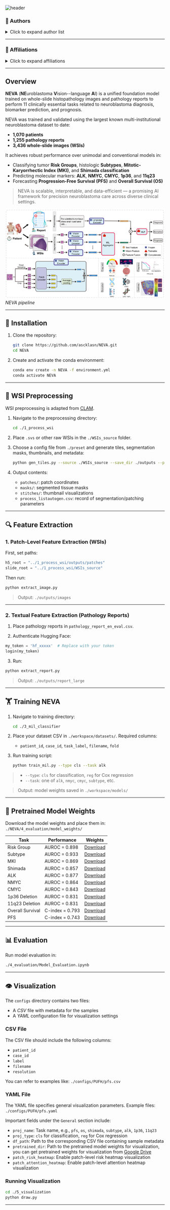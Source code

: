 
![header](https://capsule-render.vercel.app/api?type=soft&height=80&color=gradient&text=NEVA:%20A%20Unified%20Vision-Language%20Model%20for%20Precision%20Neuroblastoma%20Care&section=header&reversal=false&textBg=false&fontSize=23&fontAlign=50&animation=fadeIn)

### 👥 Authors

<details>
<summary>Click to expand author list</summary>

Jin Zhu¹⁰‡, Ruizhen Hu²‡, Xiyue Wang³‡, Qing Sun⁵‡, Zhenzhen Zhao¹, Juan Cao⁶, Peiying Pan⁷, Kun Wang⁷, Liyan Cui⁸,
Hongping Tang⁹, Qianqian Fang¹, Sijin Jiang¹, Linli Lei¹, Wenjian Zhang¹, Jiajun Xie¹, Shuo Kang¹, Dongyuan Xiao¹,
Ming Xiao¹², Xuan Zhai¹, Yuntao Jia¹, Junyang Chen², Wei Yuan⁴, Xiao Han⁴, Junhan Zhao¹¹, Sen Yang³,
Yi Li²\*, Jinxi Xiang³\*, Biyue Zhu¹\*

> ‡ Equal contribution · *Corresponding authors: [Biyue Zhu](mailto:biyuezhu@hospital.cqmu.edu.cn), [Jinxi Xiang](mailto:xiangjx@stanford.edu), [Yi Li](mailto:liyi@sz.tsinghua.edu.cn)*

</details>

---

### 🏥 Affiliations

<details>
<summary>Click to expand affiliations</summary>

1. Children’s Hospital of Chongqing Medical University, Chongqing, China
2. Shenzhen International Graduate School, Tsinghua University, Shenzhen, China
3. Department of Radiation Oncology, Stanford University School of Medicine, Palo Alto, USA
4. College of Biomedical Engineering, Sichuan University, Chengdu, China
5. Peking University First Hospital, Beijing, China
6. Shenzhen Children’s Hospital, Shenzhen, China
7. Guiyang Maternal and Child Health Care Hospital, Guiyang, China
8. Inner Mongolia Maternity and Child Health Care Hospital, Hohhot, China
9. Shenzhen Maternity and Child Healthcare Hospital, Southern Medical University, Shenzhen, China
10. Department of Pathology, Chongqing Medical University, China
11. Department of Biomedical Informatics, Harvard Medical School, Boston, USA
12. Molecular Medicine Diagnostic and Testing Center, Chongqing Medical University, China

</details>



---

## Overview

**NEVA** (**NE**uroblastoma **V**ision--language **A**I) is a unified foundation model trained on whole-slide histopathology images and pathology reports to perform 11 clinically essential tasks related to neuroblastoma diagnosis, biomarker prediction, and prognosis.

NEVA was trained and validated using the largest known multi-institutional neuroblastoma dataset to date:  
- **1,070 patients**  
- **1,255 pathology reports**  
- **3,436 whole-slide images (WSIs)**  

It achieves robust performance over unimodal and conventional models in:  
- Classifying tumor **Risk Groups**, histologic **Subtypes**, **Mitotic-Karyorrhectic Index (MKI)**, and **Shimada classification**  
- Predicting molecular markers: **ALK**, **NMYC**, **CMYC**, **1p36**, and **11q23**  
- Forecasting **Progression-Free Survival (PFS)** and **Overall Survival (OS)**  

> NEVA is scalable, interpretable, and data-efficient — a promising AI framework for precision neuroblastoma care across diverse clinical settings.

![NEVA pipeline](NEVA_pipeline.png)  
*NEVA pipeline*

---

## 🔧 Installation

1. Clone the repository:
    ```bash
    git clone https://github.com/ascklasn/NEVA.git
    cd NEVA
    ```

2. Create and activate the conda environment:
    ```bash
    conda env create -n NEVA -f environment.yml
    conda activate NEVA
    ```

---

## 🧪 WSI Preprocessing

WSI preprocessing is adapted from [CLAM](https://github.com/mahmoodlab/CLAM).

1. Navigate to the preprocessing directory:
    ```bash
    cd ./1_process_wsi
    ```

2. Place `.svs` or other raw WSIs in the `./WSIs_source` folder.

3. Choose a config file from `./preset` and generate tiles, segmentation masks, thumbnails, and metadata:
    ```bash
    python gen_tiles.py --source ./WSIs_source --save_dir ./outputs --preset NEVA.csv --patch --seg --stitch
    ```

4. Output contents:
    - `patches/`: patch coordinates
    - `masks/`: segmented tissue masks
    - `stitches/`: thumbnail visualizations
    - `process_listautogen.csv`: record of segmentation/patching parameters

---

## 🔍 Feature Extraction

### 1. Patch-Level Feature Extraction (WSIs)

First, set paths:
```python
h5_root = "../1_process_wsi/outputs/patches"
slide_root = "../1_process_wsi/WSIs_source"
```

Then run:

```bash
python extract_image.py
```

> Output: `./outputs/images`

---

### 2. Textual Feature Extraction (Pathology Reports)

1. Place pathology reports in `pathology_report_en_eval.csv`.

2. Authenticate Hugging Face:

```python
my_token = 'hf_xxxxx'  # Replace with your token
login(my_token)
```

3. Run:

```bash
python extract_report.py
```

> Output: `./outputs/report_large`

---

## 🏋️ Training NEVA

1. Navigate to training directory:

   ```bash
   cd ./3_mil_classifier
   ```

2. Place your dataset CSV in `./workspace/datasets/`. Required columns:

   * `patient_id`, `case_id`, `task_label`, `filename`, `fold`

3. Run training script:

   ```bash
   python train_mil.py --type cls --task alk
   ```

> * `--type`: `cls` for classification, `reg` for Cox regression
> * `--task`: one of `alk`, `nmyc`, `cmyc`, `subtype`, etc.

> Output: model weights saved in `./workspace/models/`

---

## 💾 Pretrained Model Weights

Download the model weights and place them in:
`./NEVA/4_evaluation/model_weights/`

| Task             | Performance     | Weights                                                                                        |
| ---------------- | --------------- | ---------------------------------------------------------------------------------------------- |
| Risk Group       | AUROC = 0.898   | [Download](https://drive.google.com/file/d/1g75iUeCsTXae_J3csr2O7UUUXRTaDZ2P/view?usp=sharing) |
| Subtype          | AUROC = 0.933   | [Download](https://drive.google.com/file/d/1rCxmsO5RNk-q8KLe4mlUW5dKhBpLqufJ/view?usp=sharing) |
| MKI              | AUROC = 0.869   | [Download](https://drive.google.com/file/d/11aHCpRlqcdt2WQ4peiPxywIiOL7cjH-P/view?usp=sharing) |
| Shimada          | AUROC = 0.857   | [Download](https://drive.google.com/file/d/1upOALcXuY6JYkdyPFydZwKTV6VLaog8D/view?usp=sharing) |
| ALK              | AUROC = 0.877   | [Download](https://drive.google.com/file/d/1g3uDkHVAUFzW5657grXOmgDiD5D0gtWA/view?usp=sharing) |
| NMYC             | AUROC = 0.864   | [Download](https://drive.google.com/file/d/1EU3C7845uZAbmcen4eqAqoqX8kuZhYin/view?usp=sharing) |
| CMYC             | AUROC = 0.843   | [Download](https://drive.google.com/file/d/18QO3jdP9jcWsRfwGkj1DKnwOhTrzypM-/view?usp=sharing) |
| 1p36 Deletion    | AUROC = 0.831   | [Download](https://drive.google.com/file/d/1v0G2Ytz_l9HmpiDzKtztfiTdkqcHkUN1/view?usp=sharing) |
| 11q23 Deletion   | AUROC = 0.831   | [Download](https://drive.google.com/file/d/1dnPoJxA2LaZGQG0D6esHeLHaDwa1kPZK/view?usp=sharing) |
| Overall Survival | C-index = 0.793 | [Download](https://drive.google.com/file/d/1Z_sPkAMqHHL6QGL5Bgmal7rVou2xZaDW/view?usp=sharing) |
| PFS              | C-index = 0.743 | [Download](https://drive.google.com/file/d/14UsRMndaSZSnVJ7nmiYJdB2Jpvm4eza7/view?usp=sharing) |

---

## 📊 Evaluation

Run model evaluation in:

```bash
./4_evaluation/Model_Evaluation.ipynb
```
---

## 👁️ Visualization

The `configs` directory contains two files:  
- A *CSV* file with metadata for the samples  
- A *YAML* configuration file for visualization settings

### CSV File
The CSV file should include the following columns:

- `patient_id`
- `case_id`
- `label`
- `filename`
- `resolution`

You can refer to examples like:   `./configs/PUFH/pfs.csv`  


### YAML File
The YAML file specifies general visualization parameters. Example files:  `./configs/PUFH/pfs.yaml`  

Important fields under the `General` section include:

- `proj_name`: Task name, e.g., `pfs`, `os`, `shimada`, `subtype`, `alk`, `1p36`, `11q23`
- `proj_type`: `cls` for classification, `reg` for Cox regression
- `df_path`: Path to the corresponding CSV file containing sample metadata
- `pretrained_dir`: Path to the pretrained model weights for visualization, you can get pretrained weights for visualization from [Google Drive](https://drive.google.com/drive/folders/1ECvYZxsMM5zbBTfeMift3eNJLGFMgthW?usp=sharing)
- `patch_risk_heatmap`: Enable patch-level risk heatmap visualization
- `patch_attention_heatmap`: Enable patch-level attention heatmap visualization

### Running Visualization

```bash
cd ./5_visualization
python draw.py
```

---
